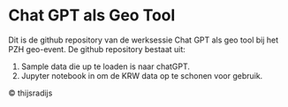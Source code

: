 # Chat GPT als Geo Tool

Dit is de github repository van de werksessie Chat GPT als geo tool bij het PZH geo-event.
De github repository bestaat uit:
1. Sample data die up te loaden is naar chatGPT. 
2. Jupyter notebook in om de KRW data op te schonen voor gebruik.

&copy; thijsradijs
